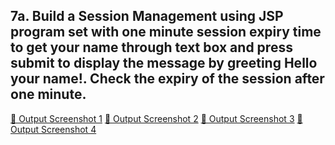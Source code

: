 ## 7a. Build a Session Management using JSP program set with one minute session expiry time to get your name through text box and press submit to display the message by greeting Hello your name!. Check the expiry of the session after one minute.
[🔗 Output Screenshot 1](https://github.com/SmShravya/Advanced-Java/blob/main/7a%20SessionManagement_JSP/SM.png)
[🔗 Output Screenshot 2](https://github.com/SmShravya/Advanced-Java/blob/main/7a%20SessionManagement_JSP/SM1.png)
[🔗 Output Screenshot 3](https://github.com/SmShravya/Advanced-Java/blob/main/7a%20SessionManagement_JSP/SM2.png)
[🔗 Output Screenshot 4](https://github.com/SmShravya/Advanced-Java/blob/main/7a%20SessionManagement_JSP/SM3.png)
